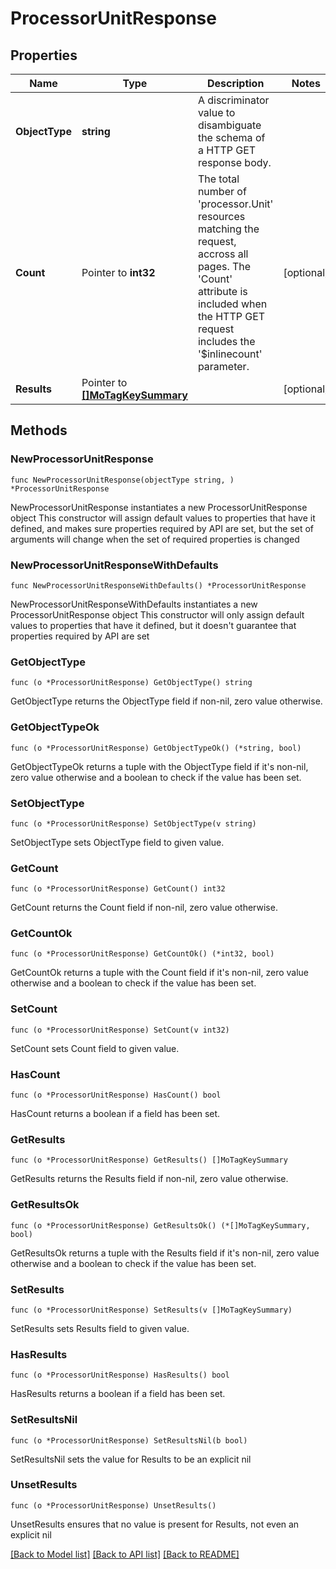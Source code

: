 # ProcessorUnitResponse

## Properties

Name | Type | Description | Notes
------------ | ------------- | ------------- | -------------
**ObjectType** | **string** | A discriminator value to disambiguate the schema of a HTTP GET response body. | 
**Count** | Pointer to **int32** | The total number of &#39;processor.Unit&#39; resources matching the request, accross all pages. The &#39;Count&#39; attribute is included when the HTTP GET request includes the &#39;$inlinecount&#39; parameter. | [optional] 
**Results** | Pointer to [**[]MoTagKeySummary**](mo.TagKeySummary.md) |  | [optional] 

## Methods

### NewProcessorUnitResponse

`func NewProcessorUnitResponse(objectType string, ) *ProcessorUnitResponse`

NewProcessorUnitResponse instantiates a new ProcessorUnitResponse object
This constructor will assign default values to properties that have it defined,
and makes sure properties required by API are set, but the set of arguments
will change when the set of required properties is changed

### NewProcessorUnitResponseWithDefaults

`func NewProcessorUnitResponseWithDefaults() *ProcessorUnitResponse`

NewProcessorUnitResponseWithDefaults instantiates a new ProcessorUnitResponse object
This constructor will only assign default values to properties that have it defined,
but it doesn't guarantee that properties required by API are set

### GetObjectType

`func (o *ProcessorUnitResponse) GetObjectType() string`

GetObjectType returns the ObjectType field if non-nil, zero value otherwise.

### GetObjectTypeOk

`func (o *ProcessorUnitResponse) GetObjectTypeOk() (*string, bool)`

GetObjectTypeOk returns a tuple with the ObjectType field if it's non-nil, zero value otherwise
and a boolean to check if the value has been set.

### SetObjectType

`func (o *ProcessorUnitResponse) SetObjectType(v string)`

SetObjectType sets ObjectType field to given value.


### GetCount

`func (o *ProcessorUnitResponse) GetCount() int32`

GetCount returns the Count field if non-nil, zero value otherwise.

### GetCountOk

`func (o *ProcessorUnitResponse) GetCountOk() (*int32, bool)`

GetCountOk returns a tuple with the Count field if it's non-nil, zero value otherwise
and a boolean to check if the value has been set.

### SetCount

`func (o *ProcessorUnitResponse) SetCount(v int32)`

SetCount sets Count field to given value.

### HasCount

`func (o *ProcessorUnitResponse) HasCount() bool`

HasCount returns a boolean if a field has been set.

### GetResults

`func (o *ProcessorUnitResponse) GetResults() []MoTagKeySummary`

GetResults returns the Results field if non-nil, zero value otherwise.

### GetResultsOk

`func (o *ProcessorUnitResponse) GetResultsOk() (*[]MoTagKeySummary, bool)`

GetResultsOk returns a tuple with the Results field if it's non-nil, zero value otherwise
and a boolean to check if the value has been set.

### SetResults

`func (o *ProcessorUnitResponse) SetResults(v []MoTagKeySummary)`

SetResults sets Results field to given value.

### HasResults

`func (o *ProcessorUnitResponse) HasResults() bool`

HasResults returns a boolean if a field has been set.

### SetResultsNil

`func (o *ProcessorUnitResponse) SetResultsNil(b bool)`

 SetResultsNil sets the value for Results to be an explicit nil

### UnsetResults
`func (o *ProcessorUnitResponse) UnsetResults()`

UnsetResults ensures that no value is present for Results, not even an explicit nil

[[Back to Model list]](../README.md#documentation-for-models) [[Back to API list]](../README.md#documentation-for-api-endpoints) [[Back to README]](../README.md)


